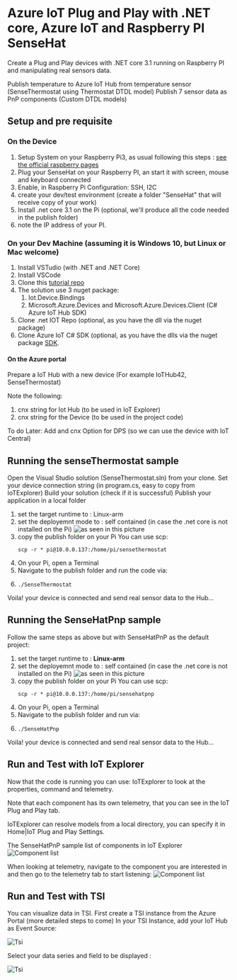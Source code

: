 # Azure IoT Plug and Play with .NET core, Azure IoT and Raspberry PI SenseHat

Create a Plug and Play devices with .NET core 3.1 running on Raspberry PI and manipulating real sensors data.

Publish temperature to Azure IoT Hub from temperature sensor (SenseThermostat using Thermostat DTDL model)
Publish 7 sensor data as PnP components (Custom DTDL models) 

## Setup and pre requisite

### On the Device

1. Setup System on your Raspberry Pi3, as usual following this steps : [see the official raspberry pages](https://www.raspberrypi.org/software/) 
1. Plug your SenseHat on your Raspberry PI, an start it with screen, mouse and keyboard connected
1. Enable, in Raspberry Pi Configuration: SSH, I2C 
1. create your dev/test environment (create a folder "SenseHat" that will receive copy of your work)
1. Install .net core 3.1 on the Pi (optional, we'll produce all the code needed in the publish folder)
1. note the IP address of your PI.

### On your Dev Machine (assuming it is Windows 10, but Linux or Mac welcome)

1. Install VSTudio (with .NET and .NET Core)
1. Install VSCode
1. Clone this [tutorial repo](https://github.com/ericmitt/IotPnp/tree/master/SenseHat)
1. The solution use 3 nuget package:
    1. Iot.Device.Bindings
    1. Microsoft.Azure.Devices and Microsoft.Azure.Devices.Client (C# Azure IoT Hub SDK)
1. Clone .net IOT Repo (optional, as you have the dll via the nuget package)
1. Clone Azure IoT C# SDK (optional, as you have the dlls via the nuget package [SDK](https://www.nuget.org/packages/Microsoft.Azure.Devices/).

#### On the Azure portal
Prepare a IoT Hub with a new device
(For example IoTHub42, SenseThermostat)

Note the following:
1. cnx string for Iot Hub (to be used in IoT Explorer)
1. cnx string for the Device (to be used in the project code)

To do Later: Add and cnx Option for DPS (so we can use the device with IoT Central)

## Running the senseThermostat sample

Open the Visual Studio solution (SenseThermostat.sln) from your clone.
Set your device connection string (in program.cs, easy to copy from IoTExplorer)
Build your solution (check if it is successful)
Publish your application in a local folder
1. set the target runtime to : Linux-arm
1. set the deployemnt mode to : self contained (in case the .net core is not installed on the Pi) 
    ![as seen in this picture](./Media/cnfg_Publish.jpg    )
1. copy the publish folder on your Pi
    You can use scp: 
    ```dotnetcli
    scp -r * pi@10.0.0.137:/home/pi/sensethermostat
    ```
1. On your Pi, open a Terminal
1. Navigate to the publish folder and run the code via:
1. ```dotnetcli
   ./SenseThermostat 
   ```
Voila! your device is connected and send real sensor data to the Hub...

## Running the SenseHatPnp sample
Follow the same steps as above but with SenseHatPnP as the default project:
1. set the target runtime to : **Linux-arm**
1. set the deployemnt mode to : self contained (in case the .net core is not installed on the Pi) 
    ![as seen in this picture](./Media/cnfg_Publish.jpg    )
1. copy the publish folder on your Pi
    You can use scp: 
    ```dotnetcli
    scp -r * pi@10.0.0.137:/home/pi/sensehatpnp
    ```
1. On your Pi, open a Terminal
1. Navigate to the publish folder and run via:
1. ```dotnetcli
   ./SenseHatPnp 
   ```
Voila! your device is connected and send real sensor data to the Hub...

## Run and Test with IoT Explorer
Now that the code is running you can use:
IoTExplorer to look at the properties, command and telemetry. 

Note that each component has its own telemetry, that you can see in the IoT Plug and Play tab. 

IoTExplorer can resolve models from a local directory, you can specify it in Home|IoT Plug and Play Settings.

The SenseHatPnP sample list of components in IoT Explorer
![Component list](./Media/iotexplorer1.JPG)

When looking at telemetry, navigate to the component you are interested in and then go to the telemetry tab to start listening:
![Component list](./Media/iotexplorer2.JPG)


## Run and Test with TSI
You can visualize data in TSI.
First create a TSI instance from the Azure Portal (more detailed steps to come)
In your TSI Instance, add your IoT Hub as Event Source: 

![Tsi ](./Media/tsi1.jpg)

Select your data series and field to be displayed :

![Tsi ](./Media/tsi3.jpg)

